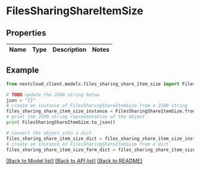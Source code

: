 # FilesSharingShareItemSize


## Properties
Name | Type | Description | Notes
------------ | ------------- | ------------- | -------------

## Example

```python
from nextcloud_client.models.files_sharing_share_item_size import FilesSharingShareItemSize

# TODO update the JSON string below
json = "{}"
# create an instance of FilesSharingShareItemSize from a JSON string
files_sharing_share_item_size_instance = FilesSharingShareItemSize.from_json(json)
# print the JSON string representation of the object
print FilesSharingShareItemSize.to_json()

# convert the object into a dict
files_sharing_share_item_size_dict = files_sharing_share_item_size_instance.to_dict()
# create an instance of FilesSharingShareItemSize from a dict
files_sharing_share_item_size_form_dict = files_sharing_share_item_size.from_dict(files_sharing_share_item_size_dict)
```
[[Back to Model list]](../README.md#documentation-for-models) [[Back to API list]](../README.md#documentation-for-api-endpoints) [[Back to README]](../README.md)


